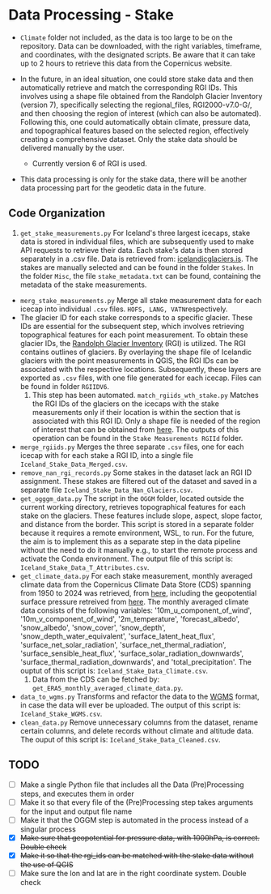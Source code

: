 # Data Processing - Stake

- ```Climate``` folder not included, as the data is too large to be on the repository. Data can be downloaded, with the right variables, timeframe, and coordinates, with the designated scripts. Be aware that it can take up to 2 hours to retrieve this data from the Copernicus website. 
- In the future, in an ideal situation, one could store stake data and  then automatically retrieve and match the corresponding RGI IDs. This  involves using a shape file obtained from the Randolph Glacier Inventory (version 7), specifically selecting the regional_files,  RGI2000-v7.0-G/, and then choosing the region of interest (which can also be automated). Following  this, one could automatically obtain climate, pressure data, and  topographical features based on the selected region, effectively  creating a comprehensive dataset. Only the stake data should be delivered manually by the user. 
  - Currently version 6 of RGI is used.

- This data processing is only for the stake data, there will be another data processing part for the geodetic data in the future. 

## Code Organization

1. ```get_stake_measurements.py```
   For Iceland's three largest icecaps, stake data is stored in individual files, which are subsequently used to make API requests to retrieve their data. Each stake's data is then stored separately in a .csv file. Data is retrieved from: [icelandicglaciers.is](https://icelandicglaciers.is/#/page/map). The stakes are manually selected and can be found in the folder ```Stakes```. In the folder ```Misc```, the file ```stake_metadata.txt``` can be found, containing the metadata of the stake measurements.
* ```merg_stake_measurements.py``` Merge all stake measurement data for each icecap into individual `.csv` files. ```HOFS, LANG, VATN```respectively.
* The glacier ID for each stake corresponds to a specific glacier. These  IDs are essential for the subsequent step, which involves retrieving  topographical features for each point measurement. To obtain these  glacier IDs, the [Randolph Glacier Inventory](https://www.glims.org/RGI/) (RGI) is utilized. The RGI  contains outlines of glaciers. By overlaying the shape file of Icelandic  glaciers with the point measurements in QGIS, the RGI IDs can be  associated with the respective locations. Subsequently, these layers are  exported as `.csv` files, with one file generated for each icecap. Files can be found in folder ```RGIIDV6```.
  1. This step has been automated. ```match_rgiids_wth_stake.py``` Matches the RGI IDs of the glaciers on the icecaps with the stake measurements only if their location is within the section that is associated with this RGI ID. Only a shape file is needed of the region of interest that can be obtained from [here](https://daacdata.apps.nsidc.org/pub/DATASETS/nsidc0770_rgi_v6/). The outputs of this operation can be found in the ```Stake Measurements RGIId``` folder.
* ```merge_rgiids.py``` Merges the three separate ```.csv``` files, one for each icecap with for each stake a RGI ID, into a single file ```Iceland_Stake_Data_Merged.csv```.
* ```remove_nan_rgi_records.py``` Some stakes in the dataset lack an RGI ID assignment. These stakes are filtered out of the dataset and saved in a separate file ```Iceland_Stake_Data_Nan_Glaciers.csv```.
* ```get_ogggm_data.py``` The script in the ```OGGM``` folder, located outside the current working  directory, retrieves topographical features for each stake on the  glaciers. These features include slope, aspect, slope factor, and  distance from the border. This script is stored in a separate folder because it requires a remote environment, WSL, to run. For the future, the aim is to implement this as a separate step in the data pipeline without the need to do it manually e.g., to start the remote process and activate the Conda environment. The output file of this script is: ```Iceland_Stake_Data_T_Attributes.csv```.
* ```get_climate_data.py``` For each stake measurement, monthly averaged climate data from the Copernicus Climate Data Store (CDS) spanning from 1950 to 2024 was retrieved, from [here](https://cds.climate.copernicus.eu/cdsapp#!/dataset/reanalysis-era5-land-monthly-means?tab=overview), including the geopotential surface pressure retreived from [here](https://confluence.ecmwf.int/display/CKB/ERA5-Land%3A+data+documentation#ERA5Land:datadocumentation-parameterlistingParameterlistings). The monthly averaged climate data consists of the following variables: '10m\_u\_component\_of\_wind', '10m\_v\_component\_of\_wind', '2m\_temperature', 'forecast\_albedo', 'snow\_albedo', 'snow\_cover', 'snow\_depth', 'snow\_depth\_water\_equivalent', 'surface\_latent\_heat\_flux', 'surface\_net\_solar\_radiation', 'surface\_net\_thermal\_radiation',  'surface\_sensible\_heat\_flux', 'surface\_solar\_radiation\_downwards', 'surface\_thermal\_radiation\_downwards', and 'total\_precipitation'. The ouptut of this script is: ```Iceland_Stake_Data_Climate.csv```.
  1. Data from the CDS can be fetched by: ```get_ERA5_monthly_averaged_climate_data.py```.
* ```data_to_wgms.py``` Transforms and refactor the data to the [WGMS](https://wgms.ch/) format, in case the data will ever be uploaded. The output of this script is: ```Iceland_Stake_WGMS.csv```.
* ```clean_data.py``` Remove unnecessary columns from the dataset, rename certain columns, and delete records without climate and altitude data. The ouput of this script is: ```Iceland_Stake_Data_Cleaned.csv```.

## TODO

* [ ]  Make a single Python file that includes all the Data (Pre)Processing steps, and executes them in order
* [ ]  Make it so that every file of the (Pre)Processing step takes arguments for the input and output file name
* [ ]  Make it that the OGGM step is automated in the process instead of a singular process
* [x]  ~~Make sure that geopotential for pressure data, with 1000hPa, is correct. Double check~~
* [X]  ~~Make it so that the rgi_ids can be matched with the stake data without the use of QGIS~~
* [ ]  Make sure the lon and lat are in the right coordinate system. Double check
